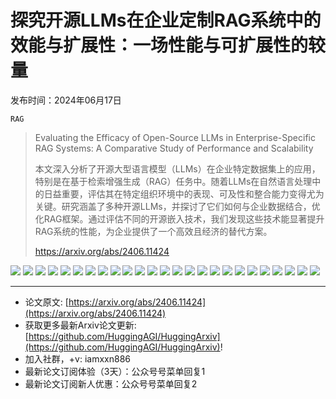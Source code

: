 # 探究开源LLMs在企业定制RAG系统中的效能与扩展性：一场性能与可扩展性的较量
发布时间：2024年06月17日

`RAG`
> Evaluating the Efficacy of Open-Source LLMs in Enterprise-Specific RAG Systems: A Comparative Study of Performance and Scalability
>
> 本文深入分析了开源大型语言模型（LLMs）在企业特定数据集上的应用，特别是在基于检索增强生成（RAG）任务中。随着LLMs在自然语言处理中的日益重要，评估其在特定组织环境中的表现、可及性和整合能力变得尤为关键。研究涵盖了多种开源LLMs，并探讨了它们如何与企业数据结合，优化RAG框架。通过评估不同的开源嵌入技术，我们发现这些技术能显著提升RAG系统的性能，为企业提供了一个高效且经济的替代方案。
>
> https://arxiv.org/abs/2406.11424

![](https://raw.githubusercontent.com/HuggingAGI/HuggingArxiv/main/paper_images/2406.11424/reason_dense_double.png)
![](https://raw.githubusercontent.com/HuggingAGI/HuggingArxiv/main/paper_images/2406.11424/reason_sparse_double.png)
![](https://raw.githubusercontent.com/HuggingAGI/HuggingArxiv/main/paper_images/2406.11424/fact_dense_double.png)
![](https://raw.githubusercontent.com/HuggingAGI/HuggingArxiv/main/paper_images/2406.11424/fact_sparse_double.png)
![](https://raw.githubusercontent.com/HuggingAGI/HuggingArxiv/main/paper_images/2406.11424/reason_dense_double.png)
![](https://raw.githubusercontent.com/HuggingAGI/HuggingArxiv/main/paper_images/2406.11424/reason_sparse_double.png)
![](https://raw.githubusercontent.com/HuggingAGI/HuggingArxiv/main/paper_images/2406.11424/fact_dense_double.png)
![](https://raw.githubusercontent.com/HuggingAGI/HuggingArxiv/main/paper_images/2406.11424/fact_sparse_double.png)
![](https://raw.githubusercontent.com/HuggingAGI/HuggingArxiv/main/paper_images/2406.11424/reason_dense_double.png)
![](https://raw.githubusercontent.com/HuggingAGI/HuggingArxiv/main/paper_images/2406.11424/reason_sparse_double.png)
![](https://raw.githubusercontent.com/HuggingAGI/HuggingArxiv/main/paper_images/2406.11424/fact_dense_double.png)
![](https://raw.githubusercontent.com/HuggingAGI/HuggingArxiv/main/paper_images/2406.11424/fact_sparse_double.png)
![](https://raw.githubusercontent.com/HuggingAGI/HuggingArxiv/main/paper_images/2406.11424/reason_dense_double.png)
![](https://raw.githubusercontent.com/HuggingAGI/HuggingArxiv/main/paper_images/2406.11424/reason_sparse_double.png)
![](https://raw.githubusercontent.com/HuggingAGI/HuggingArxiv/main/paper_images/2406.11424/fact_dense_double.png)
![](https://raw.githubusercontent.com/HuggingAGI/HuggingArxiv/main/paper_images/2406.11424/fact_sparse_double.png)
![](https://raw.githubusercontent.com/HuggingAGI/HuggingArxiv/main/paper_images/2406.11424/reason_dense_double.png)
![](https://raw.githubusercontent.com/HuggingAGI/HuggingArxiv/main/paper_images/2406.11424/reason_sparse_double.png)
![](https://raw.githubusercontent.com/HuggingAGI/HuggingArxiv/main/paper_images/2406.11424/fact_dense_double.png)
![](https://raw.githubusercontent.com/HuggingAGI/HuggingArxiv/main/paper_images/2406.11424/fact_sparse_double.png)
![](https://raw.githubusercontent.com/HuggingAGI/HuggingArxiv/main/paper_images/2406.11424/reason_dense_double.png)
![](https://raw.githubusercontent.com/HuggingAGI/HuggingArxiv/main/paper_images/2406.11424/reason_sparse_double.png)
![](https://raw.githubusercontent.com/HuggingAGI/HuggingArxiv/main/paper_images/2406.11424/fact_dense_double.png)
![](https://raw.githubusercontent.com/HuggingAGI/HuggingArxiv/main/paper_images/2406.11424/fact_sparse_double.png)
![](https://raw.githubusercontent.com/HuggingAGI/HuggingArxiv/main/paper_images/2406.11424/Designer.png)

<hr />

- 论文原文: [https://arxiv.org/abs/2406.11424](https://arxiv.org/abs/2406.11424)
- 获取更多最新Arxiv论文更新: [https://github.com/HuggingAGI/HuggingArxiv](https://github.com/HuggingAGI/HuggingArxiv)!
- 加入社群，+v: iamxxn886
- 最新论文订阅体验（3天）：公众号号菜单回复1
- 最新论文订阅新人优惠：公众号号菜单回复2
